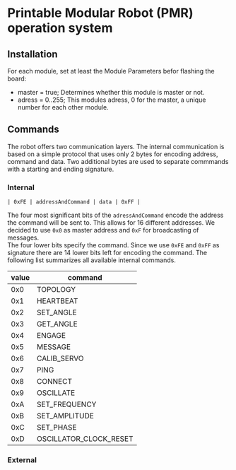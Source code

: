 # Printable Modular Robot (PMR) operation system

## Installation
For each module, set at least the Module Parameters befor flashing the board:
- master = true; Determines whether this module is master or not.
- adress = 0..255; This modules adress, 0 for the master, a unique number for each other module.

## Commands
The robot offers two communication layers. The internal communication is based on a simple protocol that uses only 2 bytes for encoding address, command and data. Two additional bytes are used to separate commmands with a starting and ending signature.

### Internal

`| 0xFE | addressAndCommand | data | 0xFF |`

The four most significant bits of the `adressAndCommand` encode the address the command will be sent to. This allows for 16 different addresses. We decided to use `0x0` as master address and `0xF` for broadcasting of messages.  
The four lower bits specify the command. Since we use `0xFE` and `0xFF` as signature there are 14 lower bits left for encoding the command. The following list summarizes all available internal commands.

value | command
--- | ---
0x0 | TOPOLOGY
0x1 | HEARTBEAT
0x2 | SET_ANGLE
0x3 | GET_ANGLE
0x4 | ENGAGE
0x5 | MESSAGE
0x6 | CALIB_SERVO
0x7 | PING
0x8 | CONNECT
0x9 | OSCILLATE
0xA | SET_FREQUENCY
0xB | SET_AMPLITUDE
0xC | SET_PHASE
0xD | OSCILLATOR_CLOCK_RESET

### External
